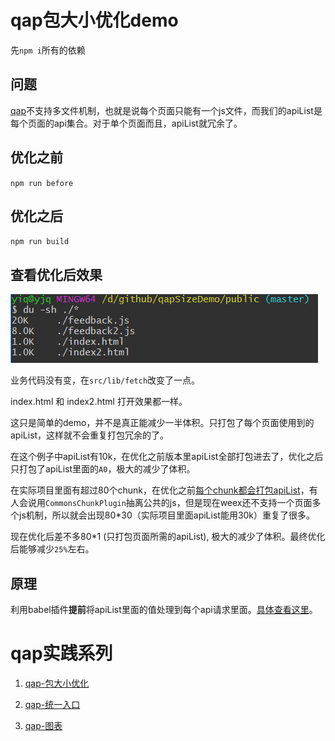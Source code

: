 # qap包大小优化demo

先`npm i`所有的依赖

## 问题

[qap](http://open.taobao.com/docs/doc.htm?spm=a219a.7629140.0.0.Stgo7V&treeId=260&articleId=105545&docType=1)不支持多文件机制，也就是说每个页面只能有一个js文件，而我们的apiList是每个页面的api集合。对于单个页面而且，apiList就冗余了。

## 优化之前

`npm run before`

## 优化之后

`npm run build`

## 查看优化后效果

![](image/size.png)

业务代码没有变，在`src/lib/fetch`改变了一点。

index.html 和 index2.html 打开效果都一样。

这只是简单的demo，并不是真正能减少一半体积。只打包了每个页面使用到的apiList，这样就不会重复打包冗余的了。

在这个例子中apiList有10k，在优化之前版本里apiList全部打包进去了，优化之后只打包了apiList里面的`A0`，极大的减少了体积。

在实际项目里面有超过80个chunk，在优化之前[每个chunk都会打包apiList](https://weex.apache.org/cn/wiki/platform-difference.html#mei-you-history-location-navigator-dui-xiang)，有人会说用`CommonsChunkPlugin`抽离公共的js，但是现在weex还不支持一个页面多个js机制，所以就会出现80*30（实际项目里面apiList能用30k）重复了很多。

现在优化后差不多80*1 (只打包页面所需的apiList), 极大的减少了体积。最终优化后能够减少`25%`左右。

## 原理

利用babel插件**提前**将apiList里面的值处理到每个api请求里面。[具体查看这里](/transAPI)。

# qap实践系列

1. [qap-包大小优化](http://xiaoqiang730730.github.io/2018/03/10/qap-%E5%8C%85%E5%A4%A7%E5%B0%8F%E4%BC%98%E5%8C%96/)

2. [qap-统一入口](http://xiaoqiang730730.github.io/2018/03/14/qap%E6%9C%80%E4%BD%B3%E5%AE%9E%E6%88%98_%E7%BB%9F%E4%B8%80%E5%85%A5%E5%8F%A3)

3. [qap-图表](http://xiaoqiang730730.github.io/2018/03/16/qap%E6%9C%80%E4%BD%B3%E5%AE%9E%E6%88%98_%E5%9B%BE%E8%A1%A8)
